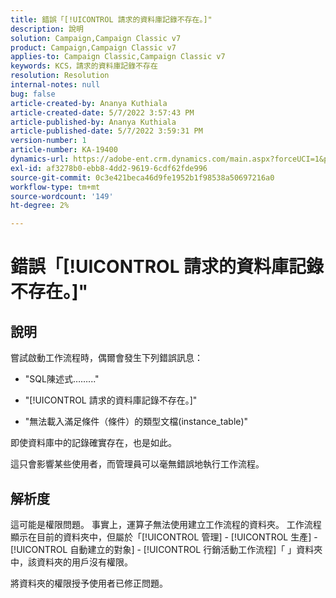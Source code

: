 ```yaml
---
title: 錯誤「[!UICONTROL 請求的資料庫記錄不存在。]"
description: 說明
solution: Campaign,Campaign Classic v7
product: Campaign,Campaign Classic v7
applies-to: Campaign Classic,Campaign Classic v7
keywords: KCS，請求的資料庫記錄不存在
resolution: Resolution
internal-notes: null
bug: false
article-created-by: Ananya Kuthiala
article-created-date: 5/7/2022 3:57:43 PM
article-published-by: Ananya Kuthiala
article-published-date: 5/7/2022 3:59:31 PM
version-number: 1
article-number: KA-19400
dynamics-url: https://adobe-ent.crm.dynamics.com/main.aspx?forceUCI=1&pagetype=entityrecord&etn=knowledgearticle&id=caa7bd67-1ece-ec11-a7b5-0022480a8e40
exl-id: af3278b0-ebb8-4dd2-9619-6cdf62fde996
source-git-commit: 0c3e421beca46d9fe1952b1f98538a50697216a0
workflow-type: tm+mt
source-wordcount: '149'
ht-degree: 2%

---
```


# 錯誤「[!UICONTROL 請求的資料庫記錄不存在。]&quot;

## 說明


嘗試啟動工作流程時，偶爾會發生下列錯誤訊息：

- &quot;SQL陳述式……...&quot;

- &quot;[!UICONTROL 請求的資料庫記錄不存在。]&quot;

- &quot;無法載入滿足條件（條件）的類型文檔(instance_table)&quot;

即使資料庫中的記錄確實存在，也是如此。

這只會影響某些使用者，而管理員可以毫無錯誤地執行工作流程。


## 解析度


這可能是權限問題。 事實上，運算子無法使用建立工作流程的資料夾。 工作流程顯示在目前的資料夾中，但屬於「[!UICONTROL 管理] - [!UICONTROL 生產] - [!UICONTROL 自動建立的對象] - [!UICONTROL 行銷活動工作流程]「 」資料夾中，該資料夾的用戶沒有權限。

將資料夾的權限授予使用者已修正問題。
